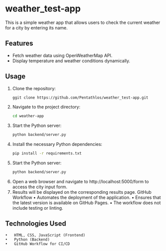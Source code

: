# weather_test-app

This is a simple weather app that allows users to check the current weather for a city by entering its name.

## Features

- Fetch weather data using OpenWeatherMap API.
- Display temperature and weather conditions dynamically.

## Usage

1. Clone the repository:
   ```bash
   ggit clone https://github.com/Pentathlos/weather_test-app.git
   ```
2. Navigate to the project directory:
   ```bash
   cd weather-app
   ```
3. Start the Python server:
   ```bash
   python backend/server.py
   ```
4. Install the necessary Python dependencies:
   ```bash
   pip install -r requirements.txt
   ```
5. Start the Python server:
   ```bash
   python backend/server.py
   ```
6. Open a web browser and navigate to http://localhost:5000/form to access the city input form.
7. Results will be displayed on the corresponding results page.
   GitHub Workflow
   • Automates the deployment of the application.
   • Ensures that the latest version is available on GitHub Pages.
   • The workflow does not include testing or linting.

## Technologies Used

    •	HTML, CSS, JavaScript (Frontend)
    •	Python (Backend)
    •	GitHub Workflow for CI/CD
